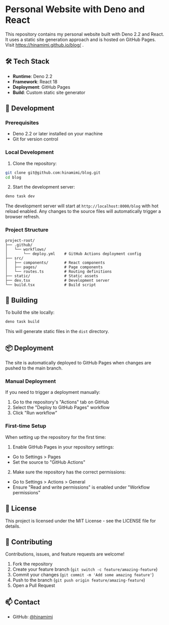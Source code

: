 # Personal Website with Deno and React

This repository contains my personal website built with Deno 2.2 and React. It uses a static site generation approach and is hosted on GitHub Pages. Visit https://hinamimi.github.io/blog/ .

## 🛠 Tech Stack

- **Runtime**: Deno 2.2
- **Framework**: React 18
- **Deployment**: GitHub Pages
- **Build**: Custom static site generator

## 🚀 Development

### Prerequisites

- Deno 2.2 or later installed on your machine
- Git for version control

### Local Development

1. Clone the repository:
```bash
git clone git@github.com:hinamimi/blog.git
cd blog
```

2. Start the development server:
```bash
deno task dev
```

The development server will start at `http://localhost:8000/blog` with hot reload enabled. Any changes to the source files will automatically trigger a browser refresh.

### Project Structure

```
project-root/
├── .github/
│   └── workflows/
│       └── deploy.yml    # GitHub Actions deployment config
├── src/
│   ├── components/       # React components
│   ├── pages/            # Page components
│   └── routes.ts         # Routing definitions
├── static/               # Static assets
├── dev.tsx               # Development server
└── build.tsx             # Build script
```

## 🔨 Building

To build the site locally:

```bash
deno task build
```

This will generate static files in the `dist` directory.

## 📦 Deployment

The site is automatically deployed to GitHub Pages when changes are pushed to the main branch.

### Manual Deployment

If you need to trigger a deployment manually:

1. Go to the repository's "Actions" tab on GitHub
2. Select the "Deploy to GitHub Pages" workflow
3. Click "Run workflow"

### First-time Setup

When setting up the repository for the first time:

1. Enable GitHub Pages in your repository settings:
  - Go to Settings > Pages
  - Set the source to "GitHub Actions"

2. Make sure the repository has the correct permissions:
  - Go to Settings > Actions > General
  - Ensure "Read and write permissions" is enabled under "Workflow permissions"

## 📝 License

This project is licensed under the MIT License - see the LICENSE file for details.

## 🤝 Contributing

Contributions, issues, and feature requests are welcome!

1. Fork the repository
2. Create your feature branch (`git switch -c feature/amazing-feature`)
3. Commit your changes (`git commit -m 'Add some amazing feature'`)
4. Push to the branch (`git push origin feature/amazing-feature`)
5. Open a Pull Request

## 📫 Contact

- GitHub: [@hinamimi](https://github.com/hinamimi)
